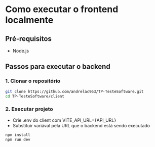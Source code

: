 # Como executar o frontend localmente

## Pré-requisitos

- Node.js

## Passos para executar o backend

### 1. Clonar o repositório

```sh
git clone https://github.com/andrelac963/TP-TesteSoftware.git
cd TP-TesteSoftware/client
```

### 2. Executar projeto
- Crie .env do client com VITE_API_URL={API_URL}
- Substituir variával pela URL que o backend está sendo executado

```sh
npm install
npm run dev
```